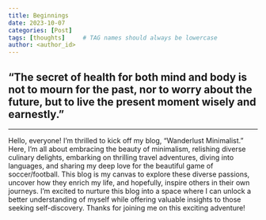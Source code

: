 ```yaml
---
title: Beginnings
date: 2023-10-07
categories: [Post]
tags: [thoughts]     # TAG names should always be lowercase
author: <author_id>   
---
```


## “The secret of health for both mind and body is not to mourn for the past, nor to worry about the future, but to live the present moment wisely and earnestly.”

<hr>

Hello, everyone! I’m thrilled to kick off my blog, “Wanderlust Minimalist.” Here, I’m all about embracing the beauty of minimalism, relishing diverse culinary delights, embarking on thrilling travel adventures, diving into languages, and sharing my deep love for the beautiful game of soccer/football. This blog is my canvas to explore these diverse passions, uncover how they enrich my life, and hopefully, inspire others in their own journeys. I’m excited to nurture this blog into a space where I can unlock a better understanding of myself while offering valuable insights to those seeking self-discovery. Thanks for joining me on this exciting adventure!